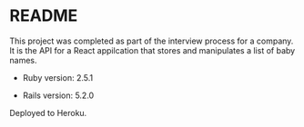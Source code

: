 # README

This project was completed as part of the interview process for a company. It is the API for a React appilcation that stores and manipulates a list of baby names.

* Ruby version: 2.5.1

* Rails version: 5.2.0

Deployed to Heroku.
